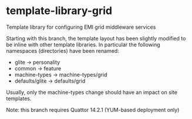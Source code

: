 template-library-grid
=====================

Template library for configuring EMI grid middleware services

Starting with this branch, the template layout has been slightly modified to be inline
with other template libraries. In particular the following namespaces (directories) have
been renamed:

- glite -> personality
- common -> feature
- machine-types -> machine-types/grid
- defaults/glite -> defaults/grid

Usually, only the machine-types change should have an impact on site templates.

Note: this branch requires Quattor 14.2.1 (YUM-based deployment only)
